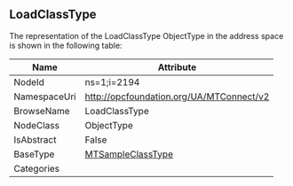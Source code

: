 <!-- objecttype -->
## LoadClassType
  
<!-- end of text -->
The representation of the LoadClassType ObjectType in the address space is shown in the following table:  

|Name|Attribute|
|---|---|
|NodeId|ns=1;i=2194|
|NamespaceUri|http://opcfoundation.org/UA/MTConnect/v2|
|BrowseName|LoadClassType|
|NodeClass|ObjectType|
|IsAbstract|False|
|BaseType|[MTSampleClassType](../../ObjectTypes/MTSampleClassType/readme.md)|
|Categories||

